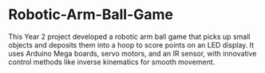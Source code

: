 # Robotic-Arm-Ball-Game
This Year 2 project developed a robotic arm ball game that picks up small objects and deposits them into a hoop to score points on an LED display. It uses Arduino Mega boards, servo motors, and an IR sensor, with innovative control methods like inverse kinematics for smooth movement.
